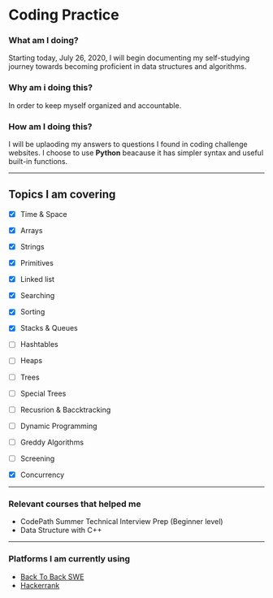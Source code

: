 # Coding Practice

### What am I doing? 
Starting today, July 26, 2020, I will begin documenting my self-studying journey towards becoming proficient in data structures and algorithms.
### Why am i doing this?
In order to keep myself organized and accountable. 
### How am I doing this?
I will be uplaoding my answers to questions I found in coding challenge websites. I choose to use **Python** beacause it has simpler syntax and useful built-in functions.

---

## Topics I am covering
* [x] Time & Space
* [x] Arrays
* [x] Strings
* [x] Primitives
* [x] Linked list
* [x] Searching
* [x] Sorting
* [x] Stacks & Queues
* [ ] Hashtables
* [ ] Heaps
* [ ] Trees
* [ ] Special Trees
* [ ] Recusrion & Baccktracking
* [ ] Dynamic Programming
* [ ] Greddy Algorithms
* [ ] Screening
* [x] Concurrency 


---

### Relevant courses that helped me  
- CodePath Summer Technical Interview Prep (Beginner level)
- Data Structure with C++

---

### Platforms I am currently using
- [Back To Back SWE](https://backtobackswe.com/) 
- [Hackerrank](https://www.hackerrank.com/)
